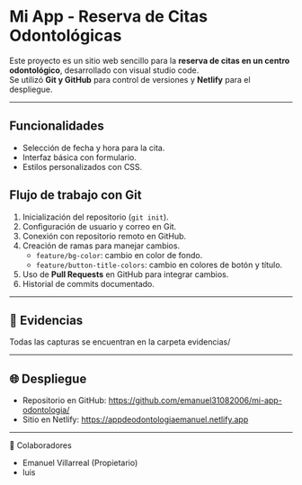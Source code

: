 # Mi App - Reserva de Citas Odontológicas

Este proyecto es un sitio web sencillo para la **reserva de citas en un centro odontológico**, desarrollado con visual studio code.  
Se utilizó **Git y GitHub** para control de versiones y **Netlify** para el despliegue.

---

## Funcionalidades
- Selección de fecha y hora para la cita.
- Interfaz básica con formulario.
- Estilos personalizados con CSS.



## Flujo de trabajo con Git
1. Inicialización del repositorio (`git init`).
2. Configuración de usuario y correo en Git.
3. Conexión con repositorio remoto en GitHub.
4. Creación de ramas para manejar cambios.
   - `feature/bg-color`: cambio en color de fondo.
   - `feature/button-title-colors`: cambio en colores de botón y título.
5. Uso de **Pull Requests** en GitHub para integrar cambios.
6. Historial de commits documentado.

---

## 📂 Evidencias
Todas las capturas se encuentran en la carpeta evidencias/ 

---

## 🌐 Despliegue
- Repositorio en GitHub: https://github.com/emanuel31082006/mi-app-odontologia/
- Sitio en Netlify: https://appdeodontologiaemanuel.netlify.app

---

👥 Colaboradores
- Emanuel Villarreal (Propietario)  
- luis  
